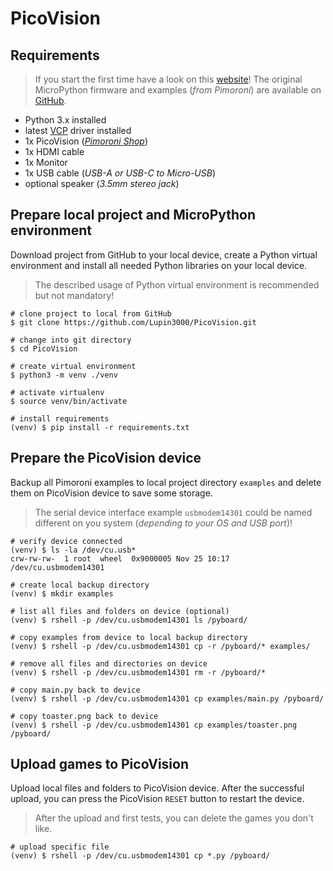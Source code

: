 # PicoVision

## Requirements

> If you start the first time have a look on this [website](https://learn.pimoroni.com/article/getting-started-with-picovision)! The original MicroPython firmware and examples (_from Pimoroni_) are available on [GitHub](https://github.com/pimoroni/picovision#introduction).

- Python 3.x installed
- latest [VCP](https://www.silabs.com/developers/usb-to-uart-bridge-vcp-drivers?tab=downloads) driver installed
- 1x PicoVision (_[Pimoroni Shop](https://shop.pimoroni.com/products/picovision)_)
- 1x HDMI cable
- 1x Monitor
- 1x USB cable (_USB-A or USB-C to Micro-USB_)
- optional speaker (_3.5mm stereo jack_)

## Prepare local project and MicroPython environment

Download project from GitHub to your local device, create a Python virtual environment and install all needed Python libraries on your local device.

> The described usage of Python virtual environment is recommended but not mandatory!

```shell
# clone project to local from GitHub
$ git clone https://github.com/Lupin3000/PicoVision.git

# change into git directory
$ cd PicoVision

# create virtual environment
$ python3 -m venv ./venv

# activate virtualenv
$ source venv/bin/activate

# install requirements
(venv) $ pip install -r requirements.txt
```

## Prepare the PicoVision device

Backup all Pimoroni examples to local project directory `examples` and delete them on PicoVision device to save some storage.

> The serial device interface example `usbmodem14301` could be named different on you system (_depending to your OS and USB port_)!

```shell
# verify device connected
(venv) $ ls -la /dev/cu.usb*
crw-rw-rw-  1 root  wheel  0x9000005 Nov 25 10:17 /dev/cu.usbmodem14301

# create local backup directory
(venv) $ mkdir examples

# list all files and folders on device (optional)
(venv) $ rshell -p /dev/cu.usbmodem14301 ls /pyboard/

# copy examples from device to local backup directory
(venv) $ rshell -p /dev/cu.usbmodem14301 cp -r /pyboard/* examples/

# remove all files and directories on device
(venv) $ rshell -p /dev/cu.usbmodem14301 rm -r /pyboard/*

# copy main.py back to device
(venv) $ rshell -p /dev/cu.usbmodem14301 cp examples/main.py /pyboard/

# copy toaster.png back to device
(venv) $ rshell -p /dev/cu.usbmodem14301 cp examples/toaster.png /pyboard/
```

## Upload games to PicoVision

Upload local files and folders to PicoVision device. After the successful upload, you can press the PicoVision `RESET` button to restart the device.

> After the upload and first tests, you can delete the games you don't like.

```shell
# upload specific file
(venv) $ rshell -p /dev/cu.usbmodem14301 cp *.py /pyboard/
```
